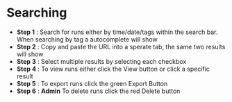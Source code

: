 # Searching

- **Step 1** : Search for runs either by time/date/tags within the search bar. When searching by tag a autocomplete will show
- **Step 2** : Copy and paste the URL into a sperate tab, the same two results will show
- **Step 3** : Select multiple results by selecting each checkbox
- **Step 4** : To view runs either click the View button or click a specific result
- **Step 5** : To export runs click the green Export Button
- **Step 6** : **Admin** To delete runs click the red Delete button
